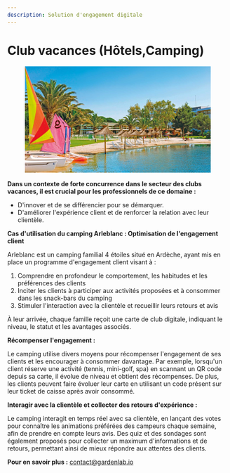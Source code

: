 ```yaml
---
description: Solution d'engagement digitale
---
```


# Club vacances (Hôtels,Camping)



<figure><img src="../.gitbook/assets/image (2).png" alt=""><figcaption></figcaption></figure>

**Dans un contexte de forte concurrence dans le secteur des clubs vacances, il est crucial pour les professionnels de ce domaine :**

* D'innover et de se différencier pour se démarquer.
* D'améliorer l'expérience client et de renforcer la relation avec leur clientèle.



**Cas d'utilisation du camping Arleblanc : Optimisation de l'engagement client**

Arleblanc est un camping familial 4 étoiles situé en Ardèche, ayant mis en place un programme d'engagement client visant à :

1. Comprendre en profondeur le comportement, les habitudes et les préférences des clients
2. Inciter les clients à participer aux activités proposées et à consommer dans les snack-bars du camping
3. Stimuler l'interaction avec la clientèle et recueillir leurs retours et avis

À leur arrivée, chaque famille reçoit une carte de club digitale, indiquant le niveau, le statut et les avantages associés.

**Récompenser l'engagement :**

Le camping utilise divers moyens pour récompenser l'engagement de ses clients et les encourager à consommer davantage. Par exemple, lorsqu'un client réserve une activité (tennis, mini-golf, spa) en scannant un QR code depuis sa carte, il évolue de niveau et obtient des récompenses. De plus, les clients peuvent faire évoluer leur carte en utilisant un code présent sur leur ticket de caisse après avoir consommé.

**Interagir avec la clientèle et collecter des retours d'expérience :**

Le camping interagit en temps réel avec sa clientèle, en lançant des votes pour connaître les animations préférées des campeurs chaque semaine, afin de prendre en compte leurs avis. Des quiz et des sondages sont également proposés pour collecter un maximum d'informations et de retours, permettant ainsi de mieux répondre aux attentes des clients.



**Pour en savoir plus :** contact@gardenlab.io















